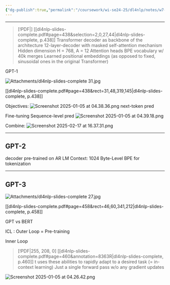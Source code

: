 ```yaml
---
{"dg-publish":true,"permalink":"/coursework/wi-se24-25/dl4nlp/notes/w7-gpt/","noteIcon":""}
---
```


---


> [!PDF|] [[dl4nlp-slides-complete.pdf#page=438&selection=2,0,27,44|dl4nlp-slides-complete, p.438]]
> Transformer decoder as backbone of the architecture 12-layer-decoder with masked self-attention mechanism 
> Hidden dimension H = 768, A = 12 Attention heads 
> BPE vocabulary w/ 40k merges 
> Learned positional embeddings (as opposed to fixed, sinusoidal ones in the original Transformer)

GPT-1

![Attachments/dl4nlp-slides-complete 31.jpg](/img/user/Attachments/dl4nlp-slides-complete%2031.jpg)

[[dl4nlp-slides-complete.pdf#page=438&rect=31,48,319,145|dl4nlp-slides-complete, p.438]]


Objectives: 
![Screenshot 2025-01-05 at 04.38.36.png](/img/user/Attachments/Screenshot%202025-01-05%20at%2004.38.36.png)
next-token pred

Fine-tuning
Sequence-level pred
![Screenshot 2025-01-05 at 04.39.18.png](/img/user/Attachments/Screenshot%202025-01-05%20at%2004.39.18.png)

Combine: 
![Screenshot 2025-02-17 at 16.37.31.png](/img/user/Attachments/Screenshot%202025-02-17%20at%2016.37.31.png)



---
## GPT-2

decoder pre-trained on AR LM 
Context: 1024
Byte-Level BPE for tokenization




---
## GPT-3

![Attachments/dl4nlp-slides-complete 27.jpg](/img/user/Attachments/dl4nlp-slides-complete%2027.jpg)

[[dl4nlp-slides-complete.pdf#page=458&rect=46,60,341,212|dl4nlp-slides-complete, p.458]]

GPT vs BERT


ICL :
Outer Loop = Pre-training

Inner Loop
> [!PDF|255, 208, 0] [[dl4nlp-slides-complete.pdf#page=460&annotation=8363R|dl4nlp-slides-complete, p.460]]
> t uses these abilities to rapidly adapt to a desired task (= in-context learning) Just a single forward pass w/o any gradient updates



![Screenshot 2025-01-05 at 04.26.42.png](/img/user/Attachments/Screenshot%202025-01-05%20at%2004.26.42.png)